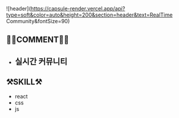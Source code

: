 ![header](https://capsule-render.vercel.app/api?type=soft&color=auto&height=200&section=header&text=RealTime Community&fontSize=90)

## 👩🏻COMMENT👋🏻
- ## 실시간 커뮤니티 ##

  
## ⚒️SKILL⚒️
- react
- css
- js
